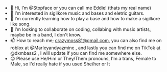 - 👋 Hi, I’m @Stopface or you can call me Eddie! (thats my real name)
- 👀 I’m interested in sigilkore music and bases and eletric guitars.
- 🌱 I’m currently learning how to play a base and how to make a sigilkore like song.
- 💞️ I’m looking to collaborate on coding, collabing with music artists, maybe be in a band, I don't know.
- 📫 How to reach me; crazymoss81@gmail.com, you can also find me on roblox at @Marleyandyazmine , and lastly you can find me on TikTok at @dxmbass2 , I will update if you can find me somewhere else.
- 😊 Please use He/Him or They/Them pronouns, I'm a trans, Female to Male, so I'd really hate if you used She/her or It

<!---
Stopface/Stopface is a ✨ special ✨ repository because its `README.md` (this file) appears on your GitHub profile.
You can click the Preview link to take a look at your changes.
--->
